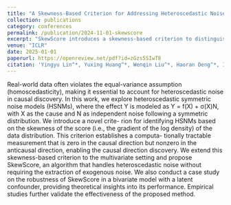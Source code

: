 ```yaml
---
title: "A Skewness-Based Criterion for Addressing Heteroscedastic Noise in Causal Discovery"
collection: publications
category: conferences
permalink: /publication/2024-11-01-skewscore
excerpt: "SkewScore introduces a skewness-based criterion to distinguish causal from anti-causal directions in models with heteroscedastic symmetric noise, and shows strong empirical and theoretical performance."
venue: "ICLR"
date: 2025-01-01
paperurl: https://openreview.net/pdf?id=zGzs5SIwT8
citation: 'Yingyu Lin^*, Yuxing Huang^*, Wenqin Liu^*, Haoran Deng^*, Ignavier Ng, Kun Zhang, Mingming Gong, Yi-An Ma, Biwei Huang. "A Skewness-Based Criterion for Addressing Heteroscedastic Noise in Causal Discovery." <i>ICLR 2025</i>.'
---
```

Real-world data often violates the equal-variance assumption (homoscedasticity), making it essential to account for heteroscedastic noise in causal discovery. In this work, we explore heteroscedastic symmetric noise models (HSNMs), where the effect Y is modeled as Y = f(X) + σ(X)N, with X as the cause and N as independent noise following a symmetric distribution. We introduce a novel crite- rion for identifying HSNMs based on the skewness of the score (i.e., the gradient of the log density) of the data distribution. This criterion establishes a computa- tionally tractable measurement that is zero in the causal direction but nonzero in the anticausal direction, enabling the causal direction discovery. We extend this skewness-based criterion to the multivariate setting and propose SkewScore, an algorithm that handles heteroscedastic noise without requiring the extraction of exogenous noise. We also conduct a case study on the robustness of SkewScore in a bivariate model with a latent confounder, providing theoretical insights into its performance. Empirical studies further validate the effectiveness of the proposed method.


